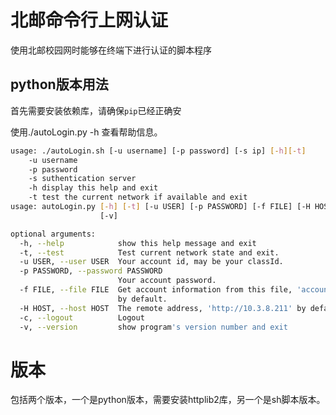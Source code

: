 # 北邮命令行上网认证
 
使用北邮校园网时能够在终端下进行认证的脚本程序

## python版本用法

首先需要安装依赖库，请确保`pip`已经正确安

使用./autoLogin.py -h 查看帮助信息。

```sh
usage: ./autoLogin.sh [-u username] [-p password] [-s ip] [-h][-t]
	-u username
	-p password
	-s suthentication server
	-h display this help and exit
	-t test the current network if available and exit
usage: autoLogin.py [-h] [-t] [-u USER] [-p PASSWORD] [-f FILE] [-H HOST] [-c]
                    [-v]

optional arguments:
  -h, --help            show this help message and exit
  -t, --test            Test current network state and exit.
  -u USER, --user USER  Your account id, may be your classId.
  -p PASSWORD, --password PASSWORD
                        Your account password.
  -f FILE, --file FILE  Get account information from this file, 'account.data'
                        by default.
  -H HOST, --host HOST  The remote address, 'http://10.3.8.211' by default.
  -c, --logout          Logout
  -v, --version         show program's version number and exit
```

版本
====
包括两个版本，一个是python版本，需要安装httplib2库，另一个是sh脚本版本。
